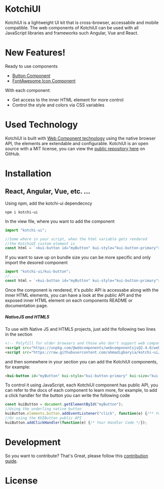 # KotchiUI

KotchiUI is a lightweight UI kit that is cross-browser, accessabile and mobile compatible.
The web components of KotchiUI can be used with all JavaScript libraries and frameworks such Angular, Vue and React.

# New Features!

Ready to use components
  - [Button Component](https://ahmadigbaryia.github.io/kotchi-ui/button.html)
  - [FontAwesome Icon Component](https://ahmadigbaryia.github.io/kotchi-ui/icon.html)

With each component:
  - Get access to the inner HTML element for more control
  - Control the style and colors via CSS variables

# Used Technology
KotchiUI is built with [Web Component technology](https://www.webcomponents.org/) using the native browser API, the elements are extendable and configurable.
KotchiUI is an open source with a MIT license, you can view the [public repository here](https://github.com/ahmadigbaryia/kotchi-ui) on GitHub.

# Installation
## React, Angular, Vue, etc. ... 
Using npm, add the kotchi-ui dependecncy
```ssh
npm i kotchi-ui
```

In the view file, where you want to add the component
```js
import "kotchi-ui";

//Some where in your script, when the html variable gets rendered
//the KotchiUI custom element is 
const html = `<kui-button id="myButton" kui-style="kui-button-primary">My Button</kui-button>`;
```
If you want to save up on bundle size you can be more specific and only import the desored component
```js
import "kotchi-ui/kui-button";
//....
const html = `<kui-button id="myButton" kui-style="kui-button-primary">My Button</kui-button>`;
```
Once the component is rendered, it's public API is accessabe along with the inner HTML elements, you can have a look at the public API and the exposed inner HTML element on each components README or documentation page.

##### NativeJS and HTML5
To use with Native JS and HTML5 projects, just add the following two lines in the <head> section
```html
<!-- Polyfill for older browsers and those who don't support web components -->
<script src="https://unpkg.com/@webcomponents/webcomponentsjs@2.4.0/webcomponents-loader.js"></script>
<script src="https://raw.githubusercontent.com/ahmadigbaryia/kotchi-ui/master/dist/kotchi-ui.js"></script>
```
and then somewhere in your <body> section you can add the KotchiUI components, for example:
```html
<kui-button id="myButton" kui-style="kui-button-primary" kui-size="kui-button-large">KotchiUI Button</kui-button>
```
To control it using JavaScript, each KotchiUI component has public API, you can refer to the docs of each component to learn more, for example, to add a click handler for the button you can write the following code

```js
const kuiButton = document.getElementById("myButton");
//Using the underling native button 
kuiButton.elements.button.addEventListener("click", function(e) {/** Your Handler Code */});
//Or using the KUIButton public API
kuiButton.addClickHandler(function(e) {/* Your Handler Code */});
```

# Development
So you want to contribute? That's Great, please follow this [contribution guide](https://github.com/ahmadigbaryia/kotchi-ui/blob/master/CONTRIBUTING.md).

# License

